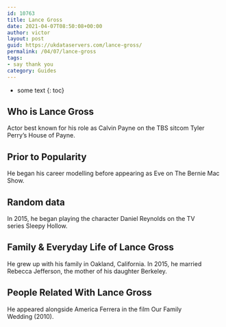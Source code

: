 ```yaml
---
id: 10763
title: Lance Gross
date: 2021-04-07T08:50:08+00:00
author: victor
layout: post
guid: https://ukdataservers.com/lance-gross/
permalink: /04/07/lance-gross
tags:
- say thank you
category: Guides
---
```


* some text
{: toc}


## Who is Lance Gross



Actor best known for his role as Calvin Payne on the TBS sitcom Tyler Perry&#8217;s House of Payne.

                
                
                
## Prior to Popularity



He began his career modelling before appearing as Eve on The Bernie Mac Show.

                
                
                
## Random data



In 2015, he began playing the character Daniel Reynolds on the TV series Sleepy Hollow.

                
                
                
## Family & Everyday Life of Lance Gross



He grew up with his family in Oakland, California. In 2015, he married Rebecca Jefferson, the mother of his daughter Berkeley.

                
                
                
## People Related With Lance Gross



He appeared alongside America Ferrera in the film Our Family Wedding (2010).

                
              
            
          
          
          